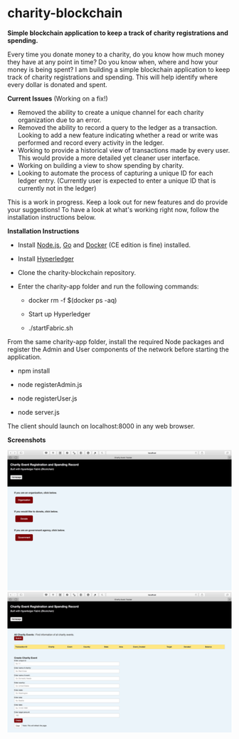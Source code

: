 # charity-blockchain

__Simple blockchain application to keep a track of charity registrations and spending.__

Every time you donate money to a charity, do you know how much money they have at any point in time? Do you know when, where and how your money is being spent? I am building a simple blockchain application to keep track of charity registrations and spending. This will help identify where every dollar is donated and spent.

__Current Issues__ (Working on a fix!)

* Removed the ability to create a unique channel for each charity organization due to an error.
* Removed the ability to record a query to the ledger as a transaction. Looking to add a new feature indicating whether a read or write was performed and record every activity in the ledger.
* Working to provide a historical view of transactions made by every user. This would provide a more detailed yet cleaner user interface.
* Working on building a view to show spending by charity.
* Looking to automate the process of capturing a unique ID for each ledger entry. (Currently user is expected to enter a unique ID that is currently not in the ledger)

This is a work in progress. Keep a look out for new features and do provide your suggestions! To have a look at what's working right now, follow the installation instructions below.


__Installation Instructions__

* Install [Node.js](https://nodejs.org/en/), [Go](https://golang.org/doc/install) and [Docker](https://docs.docker.com/install/) (CE edition is fine) installed.

* Install [Hyperledger](https://hyperledger-fabric.readthedocs.io/en/latest/getting_started.html)

* Clone the charity-blockchain repository.

* Enter the charity-app folder and run the following commands:

  * docker rm -f $(docker ps -aq)

  * Start up Hyperledger

  * ./startFabric.sh

From the same charity-app folder, install the required Node packages and register the Admin and User components of the network before starting the application.

* npm install

* node registerAdmin.js

* node registerUser.js

* node server.js

The client should launch on localhost:8000 in any web browser.


__Screenshots__

![img](https://github.com/SachinSaligram/charity-blockchain/blob/master/images/homepage.png)
![img](https://github.com/SachinSaligram/charity-blockchain/blob/master/images/org%20view.png)
